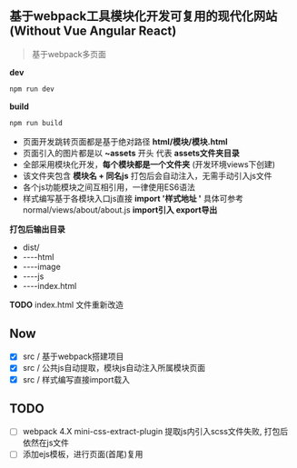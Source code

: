## 基于webpack工具模块化开发可复用的现代化网站(Without Vue Angular React)

> 基于webpack多页面

**dev**
```js
npm run dev
```

**build**
```js
npm run build
```

* 页面开发跳转页面都是基于绝对路径 **html/模块/模块.html**
* 页面引入的图片都是以 **~assets** 开头 代表 **assets文件夹目录**
* 全部采用模块化开发，**每个模块都是一个文件夹** (开发环境views下创建)
* 该文件夹包含 **模块名 + 同名js** 打包后会自动注入，无需手动引入js文件
* 各个js功能模块之间互相引用，一律使用ES6语法
* 样式编写基于各模块入口js直接 **import '样式地址 '** 具体可参考normal/views/about/about.js
**import引入 export导出**

**打包后输出目录**

* dist/
* ----html
* ----image
* ----js
* ----index.html

**TODO**
index.html 文件重新改造

## Now
- [x] src / 基于webpack搭建项目
- [x] src / 公共js自动提取，模块js自动注入所属模块页面
- [x] src / 样式编写直接import载入

## TODO
- [ ] webpack 4.X mini-css-extract-plugin 提取js内引入scss文件失败, 打包后依然在js文件
- [ ] 添加ejs模板，进行页面(首尾)复用